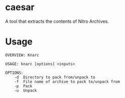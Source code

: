 # caesar
A tool that extracts the contents of Nitro Archives.

# Usage
```
OVERVIEW: Knarc

USAGE: knarc [options] <inputs>

OPTIONS:
	-d	Directory to pack from/unpack to
	-f	File name of archive to pack to/unpack from
	-p	Pack
	-u	Unpack
```
